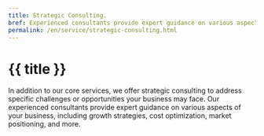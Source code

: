 ```yaml
---
title: Strategic Consulting.
bref: Experienced consultants provide expert guidance on various aspects of your business.
permalink: /en/service/strategic-consulting.html
---
```


# {{ title }}

In addition to our core services, we offer strategic consulting to address specific challenges or opportunities your business may face. Our experienced consultants provide expert guidance on various aspects of your business, including growth strategies, cost optimization, market positioning, and more.